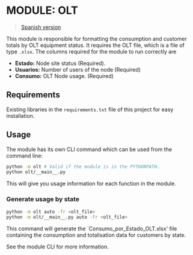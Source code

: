 # MODULE: OLT
> [Spanish version](./README_es.md)

This module is responsible for formatting the consumption and customer totals by OLT equipment status. It requires the OLT file, which is a file of type `.xlsx`. The columns required for the module to run correctly are

- **Estado:** Node site status (Required).
- **Usuarios:** Number of users of the node (Required)
- **Consumo:** OLT Node usage. (Required)

## Requirements
Existing libraries in the `requirements.txt` file of this project for easy installation.

## Usage
The module has its own CLI command which can be used from the command line:
```bash
python -m olt # Valid if the module is in the PYTHONPATH.
python olt/__main__.py
```
This will give you usage information for each function in the module.

### Generate usage by state
```bash
python -m olt auto -fr <olt_file>
python -m olt/__main__.py auto -fr <olt_file>
```
This command will generate the `Consumo_por_Estado_OLT.xlsx' file containing the consumption and totalisation data for customers by state.

See the module CLI for more information.